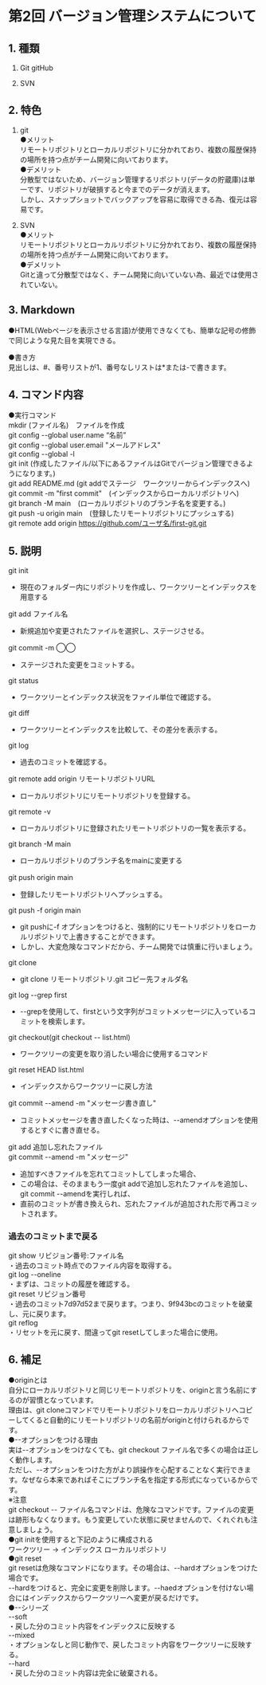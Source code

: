 # 第2回 バージョン管理システムについて

## 1. 種類
1. Git gitHub

2. SVN



## 2. 特色<br>
1. git<br>
●メリット<br>
リモートリポジトリとローカルリポジトリに分かれており、複数の履歴保持の場所を持つ点がチーム開発に向いております。<br>
●デメリット<br> 
分散型ではないため、バージョン管理するリポジトリ(データの貯蔵庫)は単一です、リポジトリが破損すると今までのデータが消えます。<br>
しかし、スナップショットでバックアップを容易に取得できる為、復元は容易です。<br>




2. SVN<br>
●メリット<br>
リモートリポジトリとローカルリポジトリに分かれており、複数の履歴保持の場所を持つ点がチーム開発に向いております。<br>
●デメリット<br> 
Gitと違って分散型ではなく、チーム開発に向いていない為、最近では使用されていない。<br>



## 3. Markdown<br>
●HTML(Webページを表示させる言語)が使用できなくても、簡単な記号の修飾で同じような見た目を実現できる。<br>

●書き方<br>
見出しは、#、番号リストが1、番号なしリストは*または-で書きます。<br>



## 4. コマンド内容<br>
●実行コマンド<br>
mkdir (ファイル名)　ファイルを作成<br>
git config --global user.name “名前”<br>
git config --global user.email "メールアドレス"<br>
git config --global -l<br>
git init (作成したファイル/以下にあるファイルはGitでバージョン管理できるようになります。)<br>
git add README.md (git addでステージ　ワークツリーからインデックスへ)<br>
git commit -m "first commit"　(インデックスからローカルリポジトリへ)<br>
git branch -M main　(ローカルリポジトリのブランチ名を変更する。)<br>
git push -u origin main　(登録したリモートリポジトリにプッシュする)<br>
git remote add origin https://github.com/ユーザ名/first-git.git<br>



## 5. 説明<br>
git init<br>

- 現在のフォルダー内にリポジトリを作成し、ワークツリーとインデックスを用意する

git add ファイル名 <br>

- 新規追加や変更されたファイルを選択し、ステージさせる。

git commit -m ◯◯　<br>

- ステージされた変更をコミットする。

git status<br>

- ワークツリーとインデックス状況をファイル単位で確認する。

git diff	<br>

- ワークツリーとインデックスを比較して、その差分を表示する。

git log<br>
- 過去のコミットを確認する。


git remote add origin リモートリポジトリURL<br>
- ローカルリポジトリにリモートリポジトリを登録する。<br>

git remote -v	<br>
- ローカルリポジトリに登録されたリモートリポジトリの一覧を表示する。<br>

git branch -M main	<br>
- ローカルリポジトリのブランチ名をmainに変更する<br>

git push origin main　<br>
- 登録したリモートリポジトリへプッシュする。<br>

git push -f origin main<br>
- git pushに-f オプションをつけると、強制的にリモートリポジトリをローカルリポジトリで上書きすることができます。<br>
- しかし、大変危険なコマンドだから、チーム開発では慎重に行いましょう。<br>

git clone<br>
- git clone リモートリポジトリ.git コピー先フォルダ名<br>

git log --grep first<br>
- --grepを使用して、firstという文字列がコミットメッセージに入っているコミットを検索します。<br>

git checkout(git checkout -- list.html)<br>
- ワークツリーの変更を取り消したい場合に使用するコマンド<br>

git reset HEAD list.html<br>
- インデックスからワークツリーに戻し方法<br>

git commit --amend -m "メッセージ書き直し"<br>
- コミットメッセージを書き直したくなった時は、--amendオプションを使用するとすぐに書き直せる。<br>

git add 追加し忘れたファイル<br>
git commit --amend -m "メッセージ"<br>
- 追加すべきファイルを忘れてコミットしてしまった場合、<br>
- この場合は、そのままもう一度git addで追加し忘れたファイルを追加し、git commit --amendを実行しれば、<br>
- 直前のコミットが書き換えられ、忘れたファイルが追加された形で再コミットされます。<br>


### 過去のコミットまで戻る<br>
git show リビジョン番号:ファイル名<br>
・過去のコミット時点でのファイル内容を取得する。<br>
git log --oneline<br>
・まずは、コミットの履歴を確認する。<br>
git reset リビジョン番号<br>
・過去のコミット7d97d52まで戻ります。つまり、9f943bcのコミットを破棄し、元に戻ります。<br>
git reflog<br>
・リセットを元に戻す、間違ってgit resetしてしまった場合に使用。<br>

## 6. 補足<br>
●originとは<br>
自分にローカルリポジトリと同じリモートリポジトリを、originと言う名前にするのが習慣となっています。<br>
理由は、git cloneコマンドでリモートリポジトリをローカルリポジトリへコピーしてくると自動的にリモートリポジトリの名前がoriginと付けられるからです。<br>
●--オプションをつける理由<br>
実は--オプションをつけなくても、git checkout ファイル名で多くの場合は正しく動作します。<br>
ただし、--オプションをつけた方がより誤操作を心配することなく実行できます。なぜなら本来であればそこにブランチ名を指定する形式になっているからです。<br>
※注意<br>
git checkout -- ファイル名コマンドは、危険なコマンドです。ファイルの変更は跡形もなくなります。もう変更していた状態に戻せませんので、くれぐれも注意しましょう。<br>
●git initを使用すると下記のように構成される<br>
ワークツリー → インデックス ローカルリポジトリ<br>
●git reset<br>
git resetは危険なコマンドになります。その場合は、--hardオプションをつけた場合です。<br>
--hardをつけると、完全に変更を削除します。--haedオプションを付けない場合にはインデックスからワークツリーへ変更が戻るだけです。<br>
●--シリーズ<br>
--soft<br>
・戻した分のコミット内容をインデックスに反映する<br>
--mixed<br>
・オプションなしと同じ動作で、戻したコミット内容をワークツリーに反映する。<br>
--hard<br>
・戻した分のコミット内容は完全に破棄される。<br>
